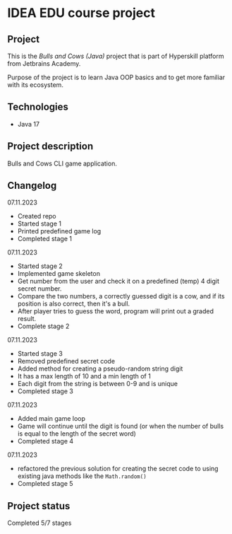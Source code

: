 # IDEA EDU course project

## Project
This is the *Bulls and Cows (Java)* project that is part of Hyperskill platform from Jetbrains Academy.

Purpose of the project is to learn Java OOP basics and to get more familiar with its ecosystem.

## Technologies

- Java 17

## Project description
Bulls and Cows CLI game application.

## Changelog
07.11.2023
- Created repo
- Started stage 1
- Printed predefined game log
- Completed stage 1

07.11.2023
- Started stage 2
- Implemented game skeleton
- Get number from the user and check it on a predefined (temp) 4 digit secret number.
- Compare the two numbers, a correctly guessed digit is a cow, and if its position is also correct, then it's a bull.
- After player tries to guess the word, program will print out a graded result.
- Complete stage 2

07.11.2023
- Started stage 3
- Removed predefined secret code
- Added method for creating a pseudo-random string digit
- It has a max length of 10 and a min length of 1
- Each digit from the string is between 0-9 and is unique
- Completed stage 3

07.11.2023
- Added main game loop
- Game will continue until the digit is found (or when the number of bulls is equal to the length of the secret word)
- Completed stage 4

07.11.2023
- refactored the previous solution for creating the secret code to using existing java methods like the `Math.random()`
- Completed stage 5

## Project status

Completed 5/7 stages